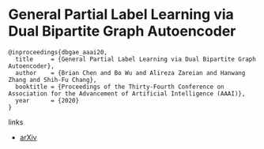 # General Partial Label Learning via Dual Bipartite Graph Autoencoder

```
@inproceedings{dbgae_aaai20,
  title     = {General Partial Label Learning via Dual Bipartite Graph Autoencoder},
  author    = {Brian Chen and Bo Wu and Alireza Zareian and Hanwang Zhang and Shih-Fu Chang},
  booktitle = {Proceedings of the Thirty-Fourth Conference on Association for the Advancement of Artificial Intelligence (AAAI)},
  year      = {2020}
}
```

links
- [arXiv](https://arxiv.org/abs/2001.01290)
